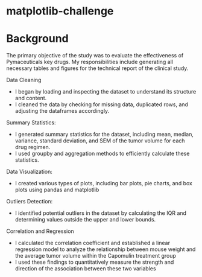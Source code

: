 # matplotlib-challenge

# Background
The primary objective of the study was to evaluate the effectiveness of Pymaceuticals key drugs. My responsibilities include generating all necessary tables and figures for the technical report of the clinical study.

Data Cleaning
- I began by loading and inspecting the dataset to understand its structure and content.
- I cleaned the data by checking for missing data, duplicated rows, and adjusting the dataframes accordingly.

Summary Statistics:
- I generated summary statistics for the dataset, including mean, median, variance, standard deviation, and SEM of the tumor volume for each drug regimen.
- I used groupby and aggregation methods to efficiently calculate these statistics.

Data Visualization:
- I created various types of plots, including bar plots, pie charts, and box plots using pandas and matplotlib

Outliers Detection:
- I identified potential outliers in the dataset by calculating the IQR and determining values outside the upper and lower bounds.

Correlation and Regression
- I calculated the correlation coefficient and established a linear regression model to analyze the relationship between mouse weight and the average tumor volume within the Capomulin treatment group
- I used these findings to quantitatively measure the strength and direction of the association between these two variables


